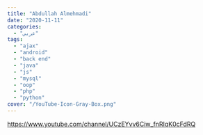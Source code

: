 ```yaml
---
title: "Abdullah Almehmadi"
date: "2020-11-11"
categories:
  - "عربي"
tags:
  - "ajax"
  - "android"
  - "back end"
  - "java"
  - "js"
  - "mysql"
  - "oop"
  - "php"
  - "python"
cover: "/YouTube-Icon-Gray-Box.png"
---
```


https://www.youtube.com/channel/UCzEYvv6Ciw_fnRIqK0cFdRQ
